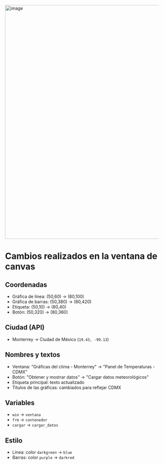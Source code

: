 <img width="944" height="763" alt="image" src="https://github.com/user-attachments/assets/b2dffa94-151e-4a13-a9fd-91ac805b6a68" />

# Cambios realizados en la ventana de canvas

## Coordenadas
- Gráfica de línea: (50,60) → (80,100)  
- Gráfica de barras: (50,380) → (80,420)  
- Etiqueta: (50,10) → (80,40)  
- Botón: (50,320) → (80,360)

## Ciudad (API)
- Monterrey → Ciudad de México (`19.43, -99.13`)

## Nombres y textos
- Ventana: "Gráficas del clima - Monterrey" → "Panel de Temperaturas - CDMX"  
- Botón: "Obtener y mostrar datos" → "Cargar datos meteorológicos"  
- Etiqueta principal: texto actualizado  
- Títulos de las gráficas: cambiados para reflejar CDMX

## Variables
- `win` → `ventana`  
- `frm` → `contenedor`  
- `cargar` → `cargar_datos`

## Estilo
- Línea: color `darkgreen` → `blue`  
- Barras: color `purple` → `darkred`

